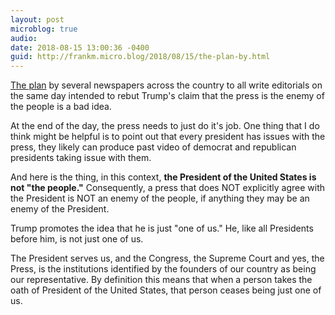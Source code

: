 ```yaml
---
layout: post
microblog: true
audio: 
date: 2018-08-15 13:00:36 -0400
guid: http://frankm.micro.blog/2018/08/15/the-plan-by.html
---
```

[The plan](https://www.politico.com/magazine/amp/story/2018/08/14/americas-newspapers-just-played-right-into-trumps-hands-219360?utm_source=API+Need+to+Know+newsletter&utm_campaign=298c4fe52c-EMAIL_CAMPAIGN_2018_08_15_12_12&utm_medium=email&utm_term=0_e3bf78af04-298c4fe52c-34806089&__twitter_impression=true) by several newspapers across the country to all write editorials on the same day intended to rebut Trump's claim that the press is the enemy of the people is a bad idea. 

At the end of the day, the press needs to just do it's job. One thing that I do think might be helpful is to point out that every president has issues with the press, they likely can produce past video of democrat and republican presidents taking issue with them.

And here is the thing, in this context, **the President of the United States is not "the people."** Consequently, a press that does NOT explicitly agree with the President is NOT an enemy of the people, if anything they may be an enemy of the President. 

Trump promotes the idea that he is just "one of us." He, like all Presidents before him, is not just one of us. 

The President serves us, and the Congress, the Supreme Court and yes, the Press, is the institutions identified by the founders of our country as being our representative. By definition this means that when a person takes the oath of President of the United States, that person ceases being just one of us.
